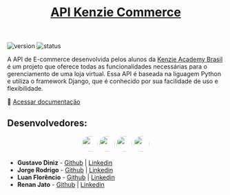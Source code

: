 <div style="text-align: center; border-radius: 25px; padding: 20px 0">

  # [API Kenzie Commerce](https://e-commerce-api-egqe.onrender.com/api/docs/)

</div>

![version](https://img.shields.io/badge/version-1.0.0-%230055ff)
![status](https://img.shields.io/badge/status-online-%2375ff00)

A API de E-commerce desenvolvida pelos alunos da [Kenzie Academy Brasil]() é um projeto que oferece todas as funcionalidades necessárias para o gerenciamento de uma loja virtual. Essa API é baseada na liguagem Python e utiliza o framework Django, que é conhecido por sua facilidade de uso e flexibilidade.

🔹 [Acessar documentação](https://e-commerce-api-egqe.onrender.com/api/docs/)

## Desenvolvedores:

<div style="text-align: center">
  <img 
    style="width: 36px; border-radius: 50%"
    src="https://avatars.githubusercontent.com/u/106834704?v=4" 
  />
  <img 
    style="width: 36px; border-radius: 50%"
    src="https://avatars.githubusercontent.com/u/86239864?v=4" 
  />
  <img 
    style="width: 36px; border-radius: 50%"
    src="https://avatars.githubusercontent.com/u/71609088?v=4" 
  />
  <img 
    style="width: 36px; border-radius: 50%"
    src="https://avatars.githubusercontent.com/u/110059279?v=4" 
  />
</div>

- **Gustavo Diniz** - [Github](https://github.com/gusdinizmaia) | [Linkedin](https://linkedin.com/in/gustavodinizm)
- **Jorge Rodrigo** - [Github](https://github.com/Jorge-Rodrigo) | [Linkedin](https://linkedin.com/in/jorge-rodrigo-monteiro)
- **Luan Florêncio** - [Github](https://github.com/LuanFlorencioo) | [Linkedin](https://linkedin.com/in/luanflorencioo)
- **Renan Jato** - [Github](https://github.com/grabirops) | [Linkedin](https://linkedin.com/in/renan-jato-braga)
